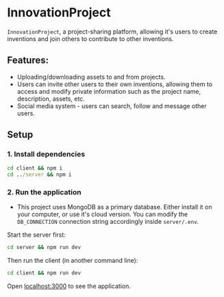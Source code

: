 # InnovationProject

```InnovationProject```, a project-sharing platform, allowing it's users to create inventions and join others to contribute to other inventions.

## Features:
* Uploading/downloading assets to and from projects.
* Users can invite other users to their own inventions, allowing them to access and modify private information such as the project name, description, assets, etc.
* Social media system - users can search, follow and message other users.

## Setup

### 1. Install dependencies

```cmd
cd client && npm i
cd ../server && npm i
```

### 2. Run the application

* This project uses MongoDB as a primary database. Either install it on your computer, or use it's cloud version. You can modify the ```DB_CONNECTION``` connection string accordingly inside ```server/.env```.


Start the server first:
```cmd
cd server && npm run dev
```

Then run the client (in another command line):
```cmd
cd client && npm run dev
```
Open [localhost:3000](http://localhost:3000) to see the application.
